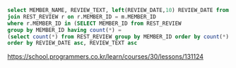 ```SQL
select MEMBER_NAME, REVIEW_TEXT, left(REVIEW_DATE,10) REVIEW_DATE from MEMBER_PROFILE m
join REST_REVIEW r on r.MEMBER_ID = m.MEMBER_ID
where r.MEMBER_ID in (SELECT MEMBER_ID from REST_REVIEW 
group by MEMBER_ID having count(*) = 
(select count(*) from REST_REVIEW group by MEMBER_ID order by count(*) desc limit 1))
order by REVIEW_DATE asc, REVIEW_TEXT asc
```
https://school.programmers.co.kr/learn/courses/30/lessons/131124
